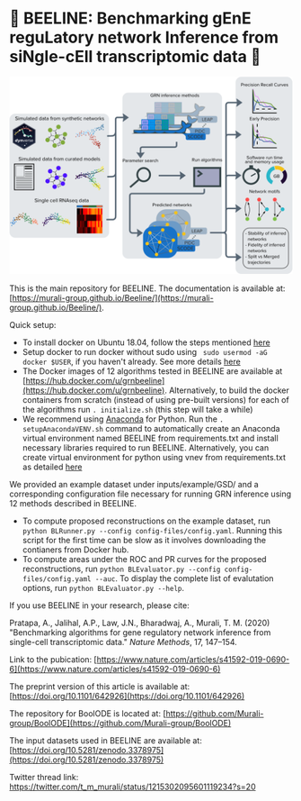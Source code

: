 # :honeybee: BEELINE: Benchmarking gEnE reguLatory network Inference from siNgle-cEll transcriptomic data :honeybee:
![Overview of BEELINE](docs/figs/overview-graphic.png )

This is the main repository for BEELINE. The documentation is available at: [https://murali-group.github.io/Beeline/](https://murali-group.github.io/Beeline/).

Quick setup:
- To install docker on Ubuntu 18.04, follow the steps mentioned [here](https://www.digitalocean.com/community/tutorials/how-to-install-and-use-docker-on-ubuntu-18-04)
- Setup docker to run docker without sudo using ` sudo usermod -aG docker $USER`, if you haven't already. See more details [here](https://askubuntu.com/questions/477551/how-can-i-use-docker-without-sudo)
- The Docker images of 12 algorithms tested in BEELINE are available at [https://hub.docker.com/u/grnbeeline](https://hub.docker.com/u/grnbeeline). Alternatively, to build the docker containers from scratch (instead of using pre-built versions) for each of the algorithms run `. initialize.sh` (this step will take a while)
- We recommend using [Anaconda](https://www.anaconda.com/) for Python. Run the `. setupAnacondaVENV.sh` command to automatically create an Anaconda virtual environment named BEELINE from requirements.txt and install necessary libraries required to run BEELINE. Alternatively, you can create virtual environment for python using vnev from requirements.txt as detailed [here](https://packaging.python.org/guides/installing-using-pip-and-virtual-environments/)


We provided an example dataset under inputs/example/GSD/ and a corresponding configuration file necessary for running GRN inference using 12 methods described in BEELINE. 
- To compute proposed reconstructions on the example dataset, run `python BLRunner.py --config config-files/config.yaml`. Running this script for the first time can be slow as it involves downloading the contianers from Docker hub.
- To compute areas under the ROC and PR curves for the proposed reconstructions, run `python BLEvaluator.py --config config-files/config.yaml --auc`. To display the complete list of evalutation options, run `python BLEvaluator.py --help`.

If you use BEELINE in your research, please cite:

Pratapa, A., Jalihal, A.P., Law, J.N., Bharadwaj, A., Murali, T. M. (2020) "Benchmarking algorithms for gene regulatory network inference from single-cell transcriptomic data." _Nature Methods_, 17, 147–154.

Link to the pubication: [https://www.nature.com/articles/s41592-019-0690-6](https://www.nature.com/articles/s41592-019-0690-6)

The preprint version of this article is available at: [https://doi.org/10.1101/642926](https://doi.org/10.1101/642926)

The repository for BoolODE is located at: [https://github.com/Murali-group/BoolODE](https://github.com/Murali-group/BoolODE)

The input datasets used in BEELINE are available at: [https://doi.org/10.5281/zenodo.3378975](https://doi.org/10.5281/zenodo.3378975)

Twitter thread link: https://twitter.com/t_m_murali/status/1215302095601119234?s=20

